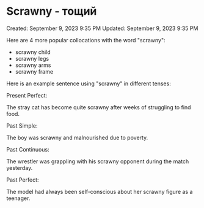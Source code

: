 # Scrawny - тощий

Created: September 9, 2023 9:35 PM
Updated: September 9, 2023 9:35 PM

Here are 4 more popular collocations with the word "scrawny":

- scrawny child
- scrawny legs
- scrawny arms
- scrawny frame

Here is an example sentence using "scrawny" in different tenses:

Present Perfect:

The stray cat has become quite scrawny after weeks of struggling to find food.

Past Simple:

The boy was scrawny and malnourished due to poverty.

Past Continuous:

The wrestler was grappling with his scrawny opponent during the match yesterday.

Past Perfect:

The model had always been self-conscious about her scrawny figure as a teenager.